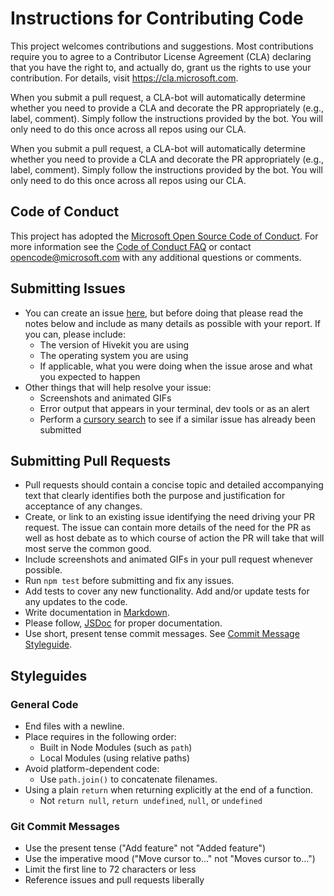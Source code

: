 # Instructions for Contributing Code

This project welcomes contributions and suggestions.  Most contributions require you to agree to a
Contributor License Agreement (CLA) declaring that you have the right to, and actually do, grant us
the rights to use your contribution. For details, visit https://cla.microsoft.com.

When you submit a pull request, a CLA-bot will automatically determine whether you need to provide
a CLA and decorate the PR appropriately (e.g., label, comment). Simply follow the instructions
provided by the bot. You will only need to do this once across all repos using our CLA.

When you submit a pull request, a CLA-bot will automatically determine whether you need to provide
a CLA and decorate the PR appropriately (e.g., label, comment). Simply follow the instructions
provided by the bot. You will only need to do this once across all repos using our CLA.

## Code of Conduct

This project has adopted the [Microsoft Open Source Code of Conduct](https://opensource.microsoft.com/codeofconduct/). For more information see the [Code of Conduct FAQ](https://opensource.microsoft.com/codeofconduct/faq/) or contact [opencode@microsoft.com](mailto:opencode@microsoft.com) with any additional questions or comments.

## Submitting Issues

* You can create an issue [here](https://github.com/texthive/hivekit/issues/new),
but before doing that please read the notes below and include as many details as
possible with your report. If you can, please include:
  * The version of Hivekit you are using
  * The operating system you are using
  * If applicable, what you were doing when the issue arose and what you
  expected to happen
* Other things that will help resolve your issue:
  * Screenshots and animated GIFs
  * Error output that appears in your terminal, dev tools or as an alert
  * Perform a [cursory search](https://github.com/texthive/hivekit/issues?utf8=✓&q=is%3Aissue+)
  to see if a similar issue has already been submitted

## Submitting Pull Requests

* Pull requests should contain a concise topic and detailed accompanying text that clearly identifies both the purpose and justification for acceptance of any changes.
* Create, or link to an existing issue identifying the need driving your PR request. The issue can contain more details of the need for the PR as well as host debate as to which course of action the PR will take that will most serve the common good.
* Include screenshots and animated GIFs in your pull request whenever possible.
* Run `npm test` before submitting and fix any issues.
* Add tests to cover any new functionality. Add and/or update tests for any updates to the code.
* Write documentation in [Markdown](https://daringfireball.net/projects/markdown).
* Please follow, [JSDoc](http://usejsdoc.org/) for proper documentation.
* Use short, present tense commit messages. See [Commit Message Styleguide](#git-commit-messages).

## Styleguides

### General Code

* End files with a newline.
* Place requires in the following order:
  * Built in Node Modules (such as `path`)
  * Local Modules (using relative paths)
* Avoid platform-dependent code:
  * Use `path.join()` to concatenate filenames.
* Using a plain `return` when returning explicitly at the end of a function.
  * Not `return null`, `return undefined`, `null`, or `undefined`

### Git Commit Messages

* Use the present tense ("Add feature" not "Added feature")
* Use the imperative mood ("Move cursor to..." not "Moves cursor to...")
* Limit the first line to 72 characters or less
* Reference issues and pull requests liberally
